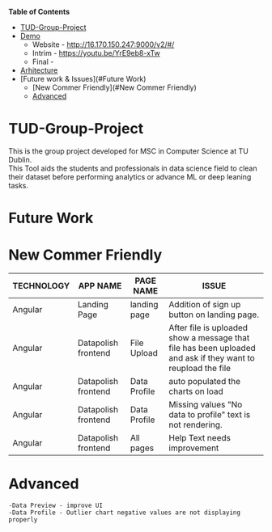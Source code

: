 <!-- START doctoc generated TOC please keep comment here to allow auto update -->
<!-- DON'T EDIT THIS SECTION, INSTEAD RE-RUN doctoc TO UPDATE -->
**Table of Contents**  

- [TUD-Group-Project](#tud-group-project)
- [Demo](#tud-group-project)
    - Website - http://16.170.150.247:9000/v2/#/
    - Intrim - https://youtu.be/YrE9eb8-xTw
    - Final - 
- [Arhitecture](#tud-group-project)
- [Future work & Issues](#Future Work)
    - [New Commer Friendly](#New Commer Friendly)
    - [Advanced](#Advanced)

<!-- END doctoc generated TOC please keep comment here to allow auto update -->

# TUD-Group-Project

This is the group project developed for MSC in Computer Science at TU Dublin.
<br/>
    This Tool aids the students and professionals in data science field to clean their dataset before performing analytics or advance ML or deep leaning tasks.

# Future Work

# New Commer Friendly



|  TECHNOLOGY |APP NAME   |PAGE NAME   |ISSUE   |
|---|---|---|---|
|   Angular| Landing Page  |  landing page |  Addition of sign up button on landing page. |
|  Angular |  Datapolish frontend | File Upload  | After file is uploaded show a message that file has been uploaded and ask if they want to reupload the file  |
|  Angular |  Datapolish frontend | Data Profile  |  auto populated the charts on load |
|  Angular |  Datapolish frontend | Data Profile  |  Missing values "No data to profile" text is not rendering. |
|  Angular |  Datapolish frontend | All pages  |  Help Text needs improvement |
    
    

# Advanced
    -Data Preview - improve UI
    -Data Profile - Outlier chart negative values are not displaying properly

